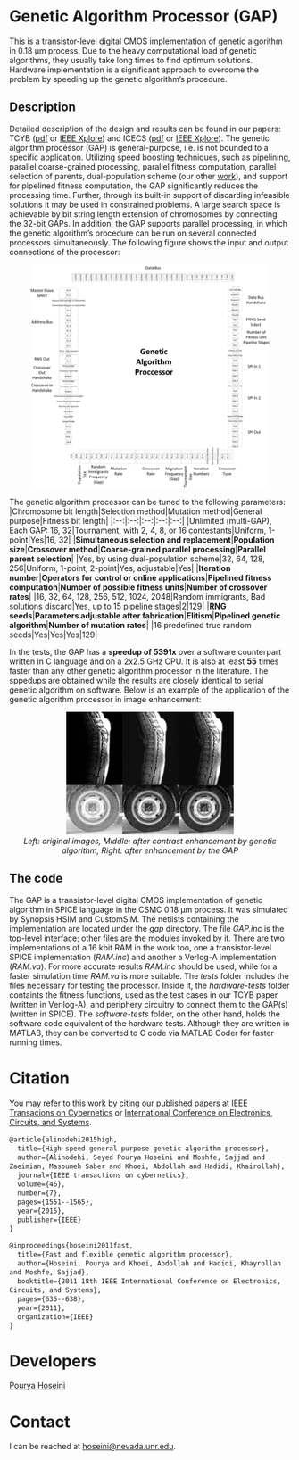 # Genetic Algorithm Processor (GAP)
This is a transistor-level digital CMOS implementation of genetic algorithm in 0.18 &#956;m process. Due to the heavy computational load of genetic algorithms, they usually take long times to find optimum solutions. Hardware implementation is a significant approach to overcome the problem by speeding up the genetic algorithm’s procedure. 

## Description
Detailed description of the design and results can be found in our papers: TCYB ([pdf](https://github.com/pouryahoseini/Genetic-Algorithm-Processor/blob/master/docs/2016-TCYB.pdf) or [IEEE Xplore](https://doi.org/10.1109/TCYB.2015.2451595)) and ICECS ([pdf](https://github.com/pouryahoseini/Genetic-Algorithm-Processor/blob/master/docs/2011-ICECS.pdf) or [IEEE Xplore](https://doi.org/10.1109/ICECS.2011.6122355)). The genetic algorithm processor (GAP) is general-purpose, i.e. is not bounded to a specific application. Utilizing speed boosting techniques, such as pipelining, parallel coarse-grained processing, parallel fitness computation, parallel selection of parents, dual-population scheme (our other [work](https://github.com/pouryahoseini/Dual-Population-Genetic-Algorithm)), and support for pipelined fitness computation, the GAP significantly reduces the processing time. Further, through its built-in support of discarding infeasible solutions it may be used in constrained problems. A large search space is achievable by bit string length extension of chromosomes by connecting the 32-bit GAPs. In addition, the GAP supports parallel processing, in which the genetic algorithm’s procedure can be run on several connected processors simultaneously. 
The following figure shows the input and output connections of the processor:
<p align="center">
  <img src="./docs/GAP-Connections.jpg" alt="Connections in the genetic algorithm processor" height=400/>
</p>

The genetic algorithm processor can be tuned to the following parameters:
|Chromosome bit length|Selection method|Mutation method|General purpose|Fitness bit length|
|:--:|:--:|:--:|:--:|:--:|
|Unlimited (multi-GAP), Each GAP: 16, 32|Tournament, with 2, 4, 8, or 16 contestants|Uniform, 1-point|Yes|16, 32|
|**Simultaneous selection and replacement**|**Population size**|**Crossover method**|**Coarse-grained parallel processing**|**Parallel parent selection**|
|Yes, by using dual-population scheme|32, 64, 128, 256|Uniform, 1-point, 2-point|Yes, adjustable|Yes|
|**Iteration number**|**Operators for control or online applications**|**Pipelined fitness computation**|**Number of possible fitness units**|**Number of crossover rates**|
|16, 32, 64, 128, 256, 512, 1024, 2048|Random immigrants, Bad solutions discard|Yes, up to 15 pipeline stages|2|129|
|**RNG seeds**|**Parameters adjustable after fabrication**|**Elitism**|**Pipelined genetic algorithm**|**Number of mutation rates**|
|16 predefined true random seeds|Yes|Yes|Yes|129|

In the tests, the GAP has a **speedup of 5391x** over a software counterpart written in C language and on a 2x2.5 GHz CPU. It is also at least **55** times faster than any other genetic algorithm processor in the literature. The sppedups are obtained while the results are closely identical to serial genetic algorithm on software. Below is an example of the application of the genetic algorithm processor in image enhancement:
<p align="center">
  <img src="./docs/example-application.jpg" alt="Application of the genetic algorithm processor in image enhancement" height=220/>
  <br>
  <em>Left: original images, Middle: after contrast enhancement by  genetic algorithm, Right: after enhancement by the GAP</em>
</p>

## The code
The GAP is a transistor-level digital CMOS implementation of genetic algorithm in SPICE language in the CSMC 0.18 &#956;m process. It was simulated by Synopsis HSIM and CustomSIM. The netlists containing the implementation are located under the *gap* directory. The file *GAP.inc* is the top-level interface; other files are the modules invoked by it. There are two implementations of a 16 kbit RAM in the work too, one a transistor-level SPICE implementation (*RAM.inc*) and another a Verlog-A implementation (*RAM.va*). For more accurate results *RAM.inc* should be used, while for a faster simulation time *RAM.va* is more suitable.
The *tests* folder includes the files necessary for testing the processor. Inside it, the *hardware-tests* folder containts the fitness functions, used as the test cases in our TCYB paper (written in Verilog-A), and periphery circuitry to connect them to the GAP(s) (written in SPICE). The *software-tests* folder, on the other hand, holds the software code equivalent of the hardware tests. Although they are written in MATLAB, they can be converted to C code via MATLAB Coder for faster running times.

# Citation
You may refer to this work by citing our published papers at [IEEE Transacions on Cybernetics](https://doi.org/10.1109/TCYB.2015.2451595) or [International Conference on Electronics, Circuits, and Systems](https://doi.org/10.1109/ICECS.2011.6122355).
```
@article{alinodehi2015high,
  title={High-speed general purpose genetic algorithm processor},
  author={Alinodehi, Seyed Pourya Hoseini and Moshfe, Sajjad and Zaeimian, Masoumeh Saber and Khoei, Abdollah and Hadidi, Khairollah},
  journal={IEEE transactions on cybernetics},
  volume={46},
  number={7},
  pages={1551--1565},
  year={2015},
  publisher={IEEE}
}
```
```
@inproceedings{hoseini2011fast,
  title={Fast and flexible genetic algorithm processor},
  author={Hoseini, Pourya and Khoei, Abdollah and Hadidi, Khayrollah and Moshfe, Sajjad},
  booktitle={2011 18th IEEE International Conference on Electronics, Circuits, and Systems},
  pages={635--638},
  year={2011},
  organization={IEEE}
}
```

# Developers
[Pourya Hoseini](https://github.com/pouryahoseini)

# Contact
I can be reached at hoseini@nevada.unr.edu.

